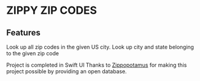 # ZIPPY ZIP CODES

## Features
Look up all zip codes in the given US city.
Look up city and state belonging to the given zip code

Project is completed in Swift UI
Thanks to [Zippopotamus](https://github.com/zippopotamus/zippopotamus/blob/master/README.md) for making this project possible by providing an open database.
